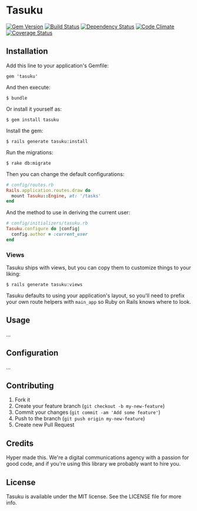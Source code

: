 # Tasuku

[![Gem Version](https://img.shields.io/gem/v/tasuku.svg)](https://rubygems.org/gems/tasuku)
[![Build Status](https://img.shields.io/travis/hyperoslo/tasuku.svg)](https://travis-ci.org/hyperoslo/tasuku)
[![Dependency Status](https://img.shields.io/gemnasium/hyperoslo/tasuku.svg)](https://gemnasium.com/hyperoslo/tasuku)
[![Code Climate](https://img.shields.io/codeclimate/github/hyperoslo/tasuku.svg)](https://codeclimate.com/github/hyperoslo/tasuku)
[![Coverage Status](https://img.shields.io/coveralls/hyperoslo/tasuku.svg)](https://coveralls.io/r/hyperoslo/tasuku)

## Installation

Add this line to your application's Gemfile:

    gem 'tasuku'

And then execute:

    $ bundle

Or install it yourself as:

    $ gem install tasuku

Install the gem:

    $ rails generate tasuku:install

Run the migrations:

    $ rake db:migrate

Then you can change the default configurations:

```ruby
# config/routes.rb
Rails.application.routes.draw do
  mount Tasuku::Engine, at: '/tasks'
end
```

And the method to use in deriving the current user:

```ruby
# config/initializers/tasuku.rb
Tasuku.configure do |config|
  config.author = :current_user
end
```

### Views

Tasuku ships with views, but you can copy them to customize things to your liking:

```
$ rails generate tasuku:views
```

Tasuku defaults to using your application's layout, so you'll need to prefix your own route helpers with `main_app` so Ruby on Rails knows where to look.

## Usage

...

## Configuration

...

## Contributing

1. Fork it
2. Create your feature branch (`git checkout -b my-new-feature`)
3. Commit your changes (`git commit -am 'Add some feature'`)
4. Push to the branch (`git push origin my-new-feature`)
5. Create new Pull Request

## Credits

Hyper made this. We're a digital communications agency with a passion for good code,
and if you're using this library we probably want to hire you.

## License

Tasuku is available under the MIT license. See the LICENSE file for more info.
